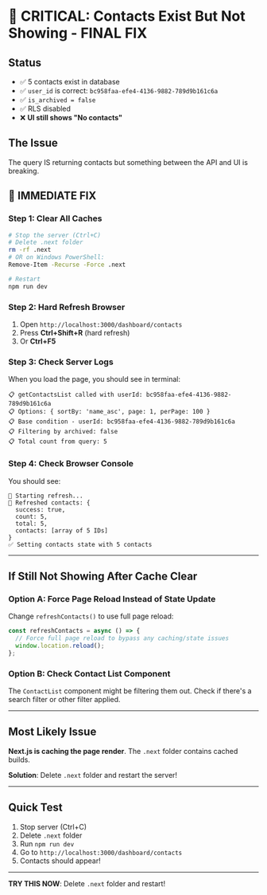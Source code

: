 # 🚨 CRITICAL: Contacts Exist But Not Showing - FINAL FIX

## Status

- ✅ 5 contacts exist in database
- ✅ `user_id` is correct: `bc958faa-efe4-4136-9882-789d9b161c6a`
- ✅ `is_archived = false`
- ✅ RLS disabled
- ❌ **UI still shows "No contacts"**

## The Issue

The query IS returning contacts but something between the API and UI is breaking.

## 🎯 IMMEDIATE FIX

### Step 1: Clear All Caches

```bash
# Stop the server (Ctrl+C)
# Delete .next folder
rm -rf .next
# OR on Windows PowerShell:
Remove-Item -Recurse -Force .next

# Restart
npm run dev
```

### Step 2: Hard Refresh Browser

1. Open `http://localhost:3000/dashboard/contacts`
2. Press **Ctrl+Shift+R** (hard refresh)
3. Or **Ctrl+F5**

### Step 3: Check Server Logs

When you load the page, you should see in terminal:

```
📋 getContactsList called with userId: bc958faa-efe4-4136-9882-789d9b161c6a
📋 Options: { sortBy: 'name_asc', page: 1, perPage: 100 }
📋 Base condition - userId: bc958faa-efe4-4136-9882-789d9b161c6a
📋 Filtering by archived: false
📋 Total count from query: 5
```

### Step 4: Check Browser Console

You should see:

```
🔄 Starting refresh...
🔄 Refreshed contacts: {
  success: true,
  count: 5,
  total: 5,
  contacts: [array of 5 IDs]
}
✅ Setting contacts state with 5 contacts
```

---

## If Still Not Showing After Cache Clear

### Option A: Force Page Reload Instead of State Update

Change `refreshContacts()` to use full page reload:

```typescript
const refreshContacts = async () => {
  // Force full page reload to bypass any caching/state issues
  window.location.reload();
};
```

### Option B: Check Contact List Component

The `ContactList` component might be filtering them out. Check if there's a search filter or other filter applied.

---

## Most Likely Issue

**Next.js is caching the page render**. The `.next` folder contains cached builds.

**Solution**: Delete `.next` folder and restart the server!

---

## Quick Test

1. Stop server (Ctrl+C)
2. Delete `.next` folder
3. Run `npm run dev`
4. Go to `http://localhost:3000/dashboard/contacts`
5. Contacts should appear!

---

**TRY THIS NOW**: Delete `.next` folder and restart!

